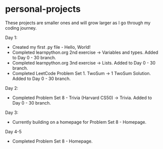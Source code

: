 # personal-projects
These projects are smaller ones and will grow larger as I go through my coding journey.

Day 1:
- Created my first .py file - Hello, World!
- Completed learnpython.org 2nd exercise -> Variables and types. Added to Day 0 - 30 branch.
- Completed learnpython.org 3nd exercise -> Lists. Added to Day 0 - 30 branch.
- Completed LeetCode Problem Set 1. TwoSum -> 1 TwoSum Solution. Added to Day 0 - 30 branch.

Day 2:
- Completed Problem Set 8 - Trivia (Harvard CS50) -> Trivia. Added to Day 0 - 30 branch.

Day 3:
- Currently building on a homepage for Problem Set 8 - Homepage.

Day 4-5
- Completed Problem Set 8 - Homepage.
